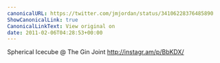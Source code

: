 ```yaml
---
canonicalURL: https://twitter.com/jmjordan/status/34106228376485890
ShowCanonicalLink: true
CanonicalLinkText: View original on
date: 2011-02-06T04:28:53+00:00
---
```

Spherical Icecube  @ The Gin Joint http://instagr.am/p/BbKDX/